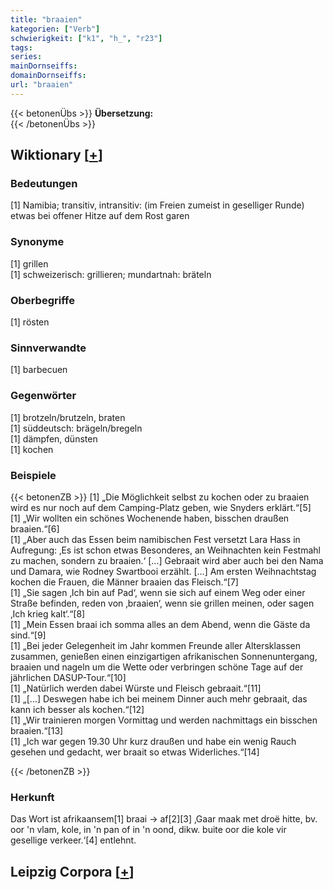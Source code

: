 ```yaml
---
title: "braaien"
kategorien: ["Verb"]
schwierigkeit: ["k1", "h_", "r23"]
tags:
series:
mainDornseiffs:
domainDornseiffs:
url: "braaien"
---
```


{{< betonenÜbs >}}
**Übersetzung:**  
{{< /betonenÜbs >}}

## Wiktionary [[+](https://de.wiktionary.org/wiki/braaien)]

### Bedeutungen
[1] Namibia; transitiv, intransitiv: (im Freien zumeist in geselliger Runde) etwas bei offener Hitze auf dem Rost garen  

### Synonyme
[1] grillen  
[1] schweizerisch: grillieren; mundartnah: bräteln  

### Oberbegriffe
[1] rösten  

### Sinnverwandte
[1] barbecuen  

### Gegenwörter
[1] brotzeln/brutzeln, braten  
[1] süddeutsch: brägeln/bregeln  
[1] dämpfen, dünsten  
[1] kochen  

### Beispiele
{{< betonenZB >}}
[1] „Die Möglichkeit selbst zu kochen oder zu braaien wird es nur noch auf dem Camping-Platz geben, wie Snyders erklärt.“[5]  
[1] „Wir wollten ein schönes Wochenende haben, bisschen draußen braaien.“[6]  
[1] „Aber auch das Essen beim namibischen Fest versetzt Lara Hass in Aufregung: ‚Es ist schon etwas Besonderes, an Weihnachten kein Festmahl zu machen, sondern zu braaien.‘ […] Gebraait wird aber auch bei den Nama und Damara, wie Rodney Swartbooi erzählt. […] Am ersten Weihnachtstag kochen die Frauen, die Männer braaien das Fleisch.“[7]  
[1] „Sie sagen ‚Ich bin auf Pad‘, wenn sie sich auf einem Weg oder einer Straße befinden, reden von ‚braaien‘, wenn sie grillen meinen, oder sagen ‚Ich krieg kalt‘.“[8]  
[1] „Mein Essen braai ich somma alles an dem Abend, wenn die Gäste da sind.“[9]  
[1] „Bei jeder Gelegenheit im Jahr kommen Freunde aller Altersklassen zusammen, genießen einen einzigartigen afrikanischen Sonnenuntergang, braaien und nageln um die Wette oder verbringen schöne Tage auf der jährlichen DASUP-Tour.“[10]  
[1] „Natürlich werden dabei Würste und Fleisch gebraait.“[11]  
[1] „[…] Deswegen habe ich bei meinem Dinner auch mehr gebraait, das kann ich besser als kochen.“[12]  
[1] „Wir trainieren morgen Vormittag und werden nachmittags ein bisschen braaien.“[13]  
[1] „Ich war gegen 19.30 Uhr kurz draußen und habe ein wenig Rauch gesehen und gedacht, wer braait so etwas Widerliches.“[14]  

{{< /betonenZB >}}
### Herkunft
Das Wort ist afrikaansem[1] braai → af[2][3] ‚Gaar maak met droë hitte, bv. oor 'n vlam, kole, in 'n pan of in 'n oond, dikw. buite oor die kole vir gesellige verkeer.‘[4] entlehnt.  


## Leipzig Corpora [[+](https://corpora.uni-leipzig.de/en/res?word=braaien&corpusId=deu_newscrawl-public_2018)]

